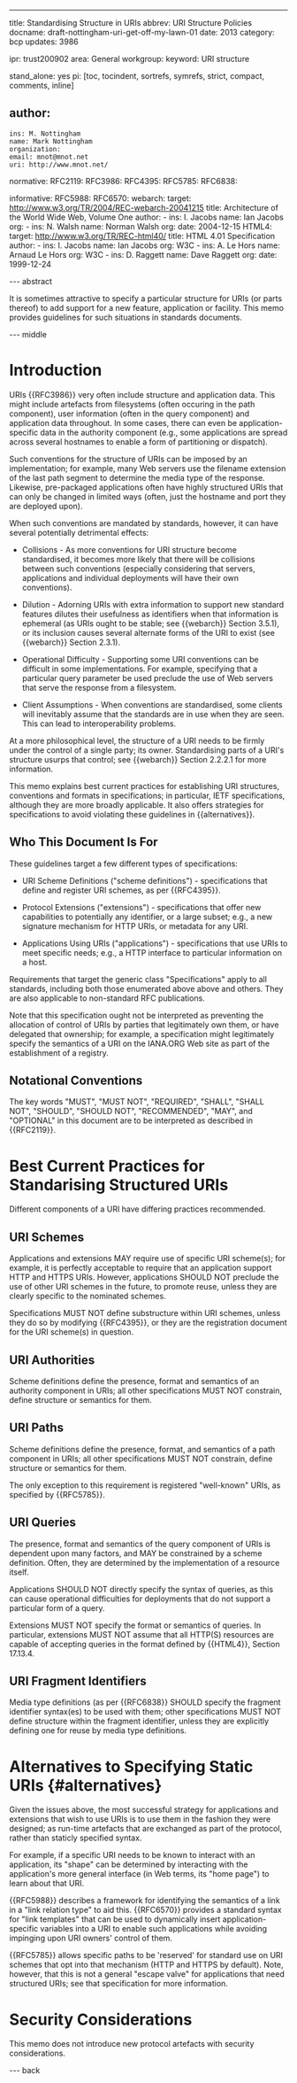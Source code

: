 ---
title: Standardising Structure in URIs
abbrev: URI Structure Policies
docname: draft-nottingham-uri-get-off-my-lawn-01
date: 2013
category: bcp
updates: 3986

ipr: trust200902
area: General
workgroup: 
keyword: URI structure

stand_alone: yes
pi: [toc, tocindent, sortrefs, symrefs, strict, compact, comments, inline]

author:
 -
    ins: M. Nottingham
    name: Mark Nottingham
    organization: 
    email: mnot@mnot.net
    uri: http://www.mnot.net/

normative:
  RFC2119:
  RFC3986:
  RFC4395:
  RFC5785:
  RFC6838:

informative:
  RFC5988:
  RFC6570:
  webarch:
    target: http://www.w3.org/TR/2004/REC-webarch-20041215
    title: Architecture of the World Wide Web, Volume One
    author:
     -
        ins: I. Jacobs
        name: Ian Jacobs
        org: 
     -
        ins: N. Walsh
        name: Norman Walsh
        org:
    date: 2004-12-15
  HTML4:
    target: http://www.w3.org/TR/REC-html40/
    title: HTML 4.01 Specification
    author:
     -
       ins: I. Jacobs
       name: Ian Jacobs
       org: W3C
     -
       ins: A. Le Hors
       name: Arnaud Le Hors
       org: W3C
     - 
       ins: D. Raggett
       name: Dave Raggett
       org:
    date: 1999-12-24


--- abstract

It is sometimes attractive to specify a particular structure for URIs (or parts thereof) to
add support for a new feature, application or facility. This memo provides guidelines for 
such situations in standards documents.

--- middle

Introduction
============

URIs {{RFC3986}} very often include structure and application data. This might include
artefacts from filesystems (often occuring in the path component), user information (often
in the query component) and application data throughout. In some cases, there can even be
application-specific data in the authority component (e.g., some applications are spread
across several hostnames to enable a form of partitioning or dispatch).

Such conventions for the structure of URIs can be imposed by an implementation; for
example, many Web servers use the filename extension of the last path segment to determine
the media type of the response. Likewise, pre-packaged applications often have highly
structured URIs that can only be changed in limited ways (often, just the hostname and port
they are deployed upon).

When such conventions are mandated by standards, however, it can have several potentially
detrimental effects:

* Collisions - As more conventions for URI structure become standardised, it becomes more
  likely that there will be collisions between such conventions (especially considering
  that servers, applications and individual deployments will have their own conventions).

* Dilution - Adorning URIs with extra information to support new standard features dilutes
  their usefulness as identifiers when that information is ephemeral (as URIs ought to be
  stable; see {{webarch}} Section 3.5.1), or its inclusion causes several
  alternate forms of the URI to exist (see {{webarch}} Section 2.3.1).

* Operational Difficulty - Supporting some URI conventions can be difficult in
  some implementations. For example, specifying that a particular query parameter be used
  preclude the use of Web servers that serve the response from a filesystem.

* Client Assumptions - When conventions are standardised, some clients will inevitably
  assume that the standards are in use when they are seen. This can lead to
  interoperability problems.

At a more philosophical level, the structure of a URI needs to be firmly under the control
of a single party; its owner. Standardising parts of a URI's structure usurps that control;
see {{webarch}} Section 2.2.2.1 for more information.

This memo explains best current practices for establishing URI structures, conventions and formats in
specifications; in particular, IETF specifications, although they are more broadly applicable. It
also offers strategies for specifications to avoid violating these guidelines in {{alternatives}}.


Who This Document Is For
------------------------

These guidelines target a few different types of specifications:

* URI Scheme Definitions ("scheme definitions") - specifications that define and register URI schemes,
  as per {{RFC4395}}.

* Protocol Extensions ("extensions") - specifications that offer new capabilities to
  potentially any identifier, or a large subset; e.g., a new signature mechanism for HTTP
  URIs, or metadata for any URI.

* Applications Using URIs ("applications") - specifications that use URIs to meet specific
  needs; e.g., a HTTP interface to particular information on a host.

Requirements that target the generic class "Specifications" apply to all standards, including both those enumerated above above and others. They are also applicable to non-standard RFC publications.

Note that this specification ought not be interpreted as preventing the allocation of control of URIs
by parties that legitimately own them, or have delegated that ownership; for example, a specification
might legitimately specify the semantics of a URI on the IANA.ORG Web site as part of the
establishment of a registry.


Notational Conventions
----------------------

The key words "MUST", "MUST NOT", "REQUIRED", "SHALL", "SHALL NOT",
"SHOULD", "SHOULD NOT", "RECOMMENDED", "MAY", and "OPTIONAL" in this
document are to be interpreted as described in {{RFC2119}}.

Best Current Practices for Standarising Structured URIs
=======================================================

Different components of a URI have differing practices recommended.

URI Schemes
-----------

Applications and extensions MAY require use of specific URI scheme(s); for example, it is perfectly
acceptable to require that an application support HTTP and HTTPS URIs. However, applications SHOULD
NOT preclude the use of other URI schemes in the future, to promote reuse, unless they are clearly
specific to the nominated schemes.

Specifications MUST NOT define substructure within URI schemes, unless they do so by
modifying {{RFC4395}}, or they are the registration document for the URI scheme(s) in question.


URI Authorities
---------------

Scheme definitions define the presence, format and semantics of an authority component in
URIs; all other specifications MUST NOT constrain, define structure or semantics for them.


URI Paths
---------

Scheme definitions define the presence, format, and semantics of a path component in URIs; all
other specifications MUST NOT constrain, define structure or semantics for them.

The only exception to this requirement is registered "well-known" URIs, as specified by {{RFC5785}}.


URI Queries
-----------

The presence, format and semantics of the query component of URIs is dependent upon many factors, and
MAY be constrained by a scheme definition. Often, they are determined by the implementation of a
resource itself.

Applications SHOULD NOT directly specify the syntax of queries, as this can cause operational difficulties for deployments that do not support a particular form of a query. 

Extensions MUST NOT specify the format or semantics of queries. In particular, extensions MUST NOT
assume that all HTTP(S) resources are capable of accepting queries in the format defined by
{{HTML4}}, Section 17.13.4.


URI Fragment Identifiers
------------------------

Media type definitions (as per {{RFC6838}} SHOULD specify the fragment identifier
syntax(es) to be used with them; other specifications MUST NOT define structure within the
fragment identifier, unless they are explicitly defining one for reuse by media type
definitions.


Alternatives to Specifying Static URIs {#alternatives}
======================================

Given the issues above, the most successful strategy for applications and extensions that wish to use
URIs is to use them in the fashion they were designed; as run-time artefacts that are exchanged as
part of the protocol, rather than staticly specified syntax.

For example, if a specific URI needs to be known to interact with an application, its "shape" can be
determined by interacting with the application's more general interface (in Web terms, its "home
page") to learn about that URI.

{{RFC5988}} describes a framework for identifying the semantics of a link in a "link relation type"
to aid this. {{RFC6570}} provides a standard syntax for "link templates" that can be used to
dynamically insert application-specific variables into a URI to enable such applications while
avoiding impinging upon URI owners' control of them.

{{RFC5785}} allows specific paths to be 'reserved' for standard use on URI schemes that opt into that
mechanism (HTTP and HTTPS by default). Note, however, that this is not a general "escape valve" for
applications that need structured URIs; see that specification for more information.


Security Considerations
=======================

This memo does not introduce new protocol artefacts with security considerations. 

--- back
